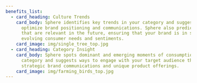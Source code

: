 ```yaml
---
benefits_list:
  - card_heading: Culture Trends
    card_body: Sphere identifies key trends in your category and suggests ways to
      optimize brand positioning and communications. Sphere also predicts trends
      that are relevant in the future, ensuring that your brand is in sync with
      evolving consumer needs and sentiments.
    card_image: img/single_tree_top.jpg
  - card_heading: Category Insight
    card_body: Sphere spots dominant and emerging moments of consumption in your
      category and suggests ways to engage with your target audience through
      strategic brand communications and unique product offerings.
    card_image: img/farming_birds_top.jpg
---
```

